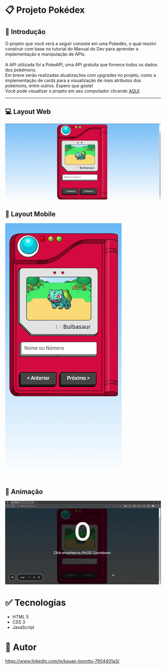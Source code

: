 # 📋 Projeto Pokédex

## 💎 Introdução
<p>O projeto que você verá a seguir consiste em uma Pokedéx, o qual resolvi construir com base no tutorial do Manual do Dev para aprender a implementação e manipulação de APIs.<br>
<br>
A API utilizada foi a PokeAPI, uma API gratuita que fornece todos os dados dos pokémons.
<br>
Em breve serão realizadas atualizações com upgrades no projeto, como a implementação de cards para a visualização de mais atributos dos pokémons, entre outros. Espero que goste! 
<br>
Você pode visualizar o projeto em seu computador clicando <a href="https://kauanbrt.github.io/Pokedex/" >AQUI</a>
</p>
<hr>

## 💻 Layout Web
<img src="./images/layout_web.png">

## 📱 Layout Mobile
<img src="./images/layout_mobile.png">

## 🎥 Animação
<img src="./images/animation.gif">

# ✅ Tecnologias
* HTML 5
* CSS 3
* JavaScript

# 📝 Autor
https://www.linkedin.com/in/kauan-borotto-7904401a3/